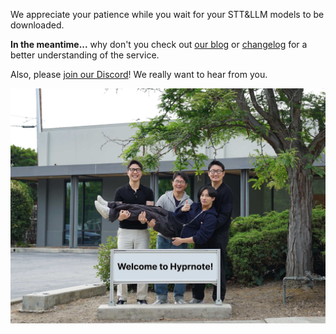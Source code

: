 We appreciate your patience while you wait for your STT&LLM models to be downloaded.

**In the meantime...** why don't you check out [our blog](https://hyprnote.com/blog) or [changelog](https://hyprnote.canny.io/changelog) for a better understanding of the service.

Also, please [join our Discord](https://hyprnote.com/discord)! We really want to hear from you.

<img alt="welcome" src="https://raw.githubusercontent.com/fastrepl/hyprnote/refs/heads/main/crates/db-user/assets/welcome2.jpg"/>

